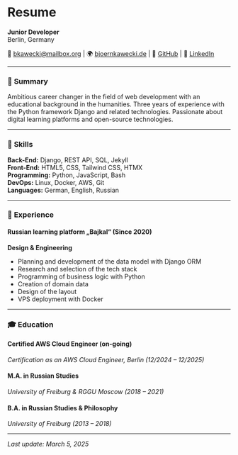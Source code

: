 # Resume

**Junior Developer**  
Berlin, Germany  

📧 [bkawecki@mailbox.org](mailto:bkawecki@mailbox.org) | 🌍 [bjoernkawecki.de](http://bjoernkawecki.de) | 💼 [GitHub](https://github.com/bjkawecki) | 🔗 [LinkedIn](https://www.linkedin.com/in/bj%C3%B6rnkawecki)  

---

### 📝 **Summary**
  Ambitious career changer in the field of web development with an educational background in the humanities.
  Three years of experience with the Python framework Django and related technologies.
  Passionate about digital learning platforms and open-source technologies.

---

### 🔧 **Skills**
**Back-End:** Django, REST API, SQL, Jekyll  
**Front-End:** HTML5, CSS, Tailwind CSS, HTMX  
**Programming:** Python, JavaScript, Bash  
**DevOps:** Linux, Docker, AWS, Git  
**Languages:** German, English, Russian

---

### 💼 **Experience**
#### **Russian learning platform „Bajkal“** (Since 2020)

**Design & Engineering**
- Planning and development of the data model with Django ORM
- Research and selection of the tech stack
- Programming of business logic with Python
- Creation of domain data
- Design of the layout
- VPS deployment with Docker

---

### 🎓 **Education**
#### **Certified AWS Cloud Engineer (on-going)**  
*Certification as an AWS Cloud Engineer, Berlin (12/2024 – 12/2025)*  

#### **M.A. in Russian Studies**  
*University of Freiburg & RGGU Moscow (2018 – 2021)*  

#### **B.A. in Russian Studies & Philosophy**  
*University of Freiburg (2013 – 2018)*  

---

*Last update: March 5, 2025*

